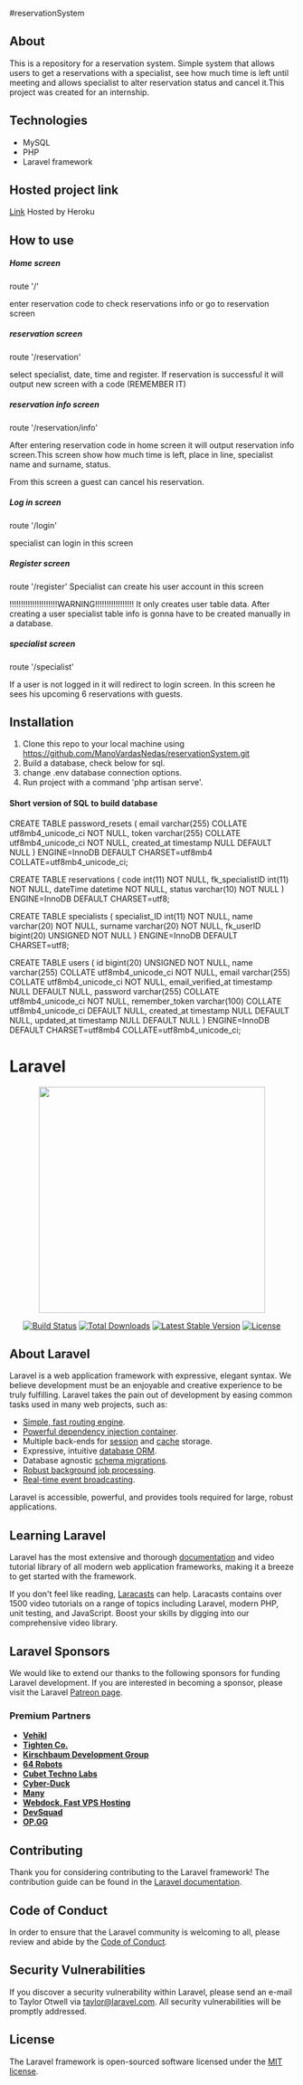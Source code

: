 #reservationSystem

## About
This is a repository for a reservation system. Simple system that allows users to get a reservations with a specialist, see how much time is left until meeting and allows specialist to alter reservation status and cancel it.This project was created for an internship.

## Technologies
* MySQL
* PHP
* Laravel framework

## Hosted project link

[Link](https://nedas-reservation-system.herokuapp.com/)
Hosted by Heroku

## How to use

##### Home screen
route '/'

enter reservation code to check reservations info or go to reservation screen

##### reservation screen
route '/reservation'

select specialist, date, time and register.
If reservation is successful it will output new screen with a code (REMEMBER IT)

##### reservation info screen
route '/reservation/info'

After entering reservation code in home screen it will output reservation info screen.This screen show how much time is left, place in line, specialist name and surname, status.

From this screen a guest can cancel his reservation.

##### Log in screen
route '/login'

specialist can login in this screen

##### Register screen
route '/register'
Specialist can create his user account in this screen

!!!!!!!!!!!!!!!!!!!!!WARNING!!!!!!!!!!!!!!!!!
It only creates user table data. After creating a user specialist table info is gonna have to be created manually in a database. 

##### specialist screen 

route '/specialist'

If a user is not logged in it will redirect to login screen. In this screen he sees his upcoming 6 reservations with guests.


## Installation
1. Clone this repo to your local machine using https://github.com/ManoVardasNedas/reservationSystem.git
2. Build a database, check below for sql.
3. change .env database connection options.
4. Run project with a command 'php artisan serve'.

#### Short version of SQL to build database

CREATE TABLE password_resets (
  email varchar(255) COLLATE utf8mb4_unicode_ci NOT NULL,
  token varchar(255) COLLATE utf8mb4_unicode_ci NOT NULL,
  created_at timestamp NULL DEFAULT NULL
) ENGINE=InnoDB DEFAULT CHARSET=utf8mb4 COLLATE=utf8mb4_unicode_ci;

CREATE TABLE reservations (
  code int(11) NOT NULL,
  fk_specialistID int(11) NOT NULL,
  dateTime datetime NOT NULL,
  status varchar(10) NOT NULL
) ENGINE=InnoDB DEFAULT CHARSET=utf8;

CREATE TABLE specialists (
  specialist_ID int(11) NOT NULL,
  name varchar(20) NOT NULL,
  surname varchar(20) NOT NULL,
  fk_userID bigint(20) UNSIGNED NOT NULL
) ENGINE=InnoDB DEFAULT CHARSET=utf8;

CREATE TABLE users (
  id bigint(20) UNSIGNED NOT NULL,
  name varchar(255) COLLATE utf8mb4_unicode_ci NOT NULL,
  email varchar(255) COLLATE utf8mb4_unicode_ci NOT NULL,
  email_verified_at timestamp NULL DEFAULT NULL,
  password varchar(255) COLLATE utf8mb4_unicode_ci NOT NULL,
  remember_token varchar(100) COLLATE utf8mb4_unicode_ci DEFAULT NULL,
  created_at timestamp NULL DEFAULT NULL,
  updated_at timestamp NULL DEFAULT NULL
) ENGINE=InnoDB DEFAULT CHARSET=utf8mb4 COLLATE=utf8mb4_unicode_ci;



# Laravel
<p align="center"><img src="https://res.cloudinary.com/dtfbvvkyp/image/upload/v1566331377/laravel-logolockup-cmyk-red.svg" width="400"></p>

<p align="center">
<a href="https://travis-ci.org/laravel/framework"><img src="https://travis-ci.org/laravel/framework.svg" alt="Build Status"></a>
<a href="https://packagist.org/packages/laravel/framework"><img src="https://poser.pugx.org/laravel/framework/d/total.svg" alt="Total Downloads"></a>
<a href="https://packagist.org/packages/laravel/framework"><img src="https://poser.pugx.org/laravel/framework/v/stable.svg" alt="Latest Stable Version"></a>
<a href="https://packagist.org/packages/laravel/framework"><img src="https://poser.pugx.org/laravel/framework/license.svg" alt="License"></a>
</p>

## About Laravel

Laravel is a web application framework with expressive, elegant syntax. We believe development must be an enjoyable and creative experience to be truly fulfilling. Laravel takes the pain out of development by easing common tasks used in many web projects, such as:

- [Simple, fast routing engine](https://laravel.com/docs/routing).
- [Powerful dependency injection container](https://laravel.com/docs/container).
- Multiple back-ends for [session](https://laravel.com/docs/session) and [cache](https://laravel.com/docs/cache) storage.
- Expressive, intuitive [database ORM](https://laravel.com/docs/eloquent).
- Database agnostic [schema migrations](https://laravel.com/docs/migrations).
- [Robust background job processing](https://laravel.com/docs/queues).
- [Real-time event broadcasting](https://laravel.com/docs/broadcasting).

Laravel is accessible, powerful, and provides tools required for large, robust applications.

## Learning Laravel

Laravel has the most extensive and thorough [documentation](https://laravel.com/docs) and video tutorial library of all modern web application frameworks, making it a breeze to get started with the framework.

If you don't feel like reading, [Laracasts](https://laracasts.com) can help. Laracasts contains over 1500 video tutorials on a range of topics including Laravel, modern PHP, unit testing, and JavaScript. Boost your skills by digging into our comprehensive video library.

## Laravel Sponsors

We would like to extend our thanks to the following sponsors for funding Laravel development. If you are interested in becoming a sponsor, please visit the Laravel [Patreon page](https://patreon.com/taylorotwell).

### Premium Partners

- **[Vehikl](https://vehikl.com/)**
- **[Tighten Co.](https://tighten.co)**
- **[Kirschbaum Development Group](https://kirschbaumdevelopment.com)**
- **[64 Robots](https://64robots.com)**
- **[Cubet Techno Labs](https://cubettech.com)**
- **[Cyber-Duck](https://cyber-duck.co.uk)**
- **[Many](https://www.many.co.uk)**
- **[Webdock, Fast VPS Hosting](https://www.webdock.io/en)**
- **[DevSquad](https://devsquad.com)**
- **[OP.GG](https://op.gg)**

## Contributing

Thank you for considering contributing to the Laravel framework! The contribution guide can be found in the [Laravel documentation](https://laravel.com/docs/contributions).

## Code of Conduct

In order to ensure that the Laravel community is welcoming to all, please review and abide by the [Code of Conduct](https://laravel.com/docs/contributions#code-of-conduct).

## Security Vulnerabilities

If you discover a security vulnerability within Laravel, please send an e-mail to Taylor Otwell via [taylor@laravel.com](mailto:taylor@laravel.com). All security vulnerabilities will be promptly addressed.

## License

The Laravel framework is open-sourced software licensed under the [MIT license](https://opensource.org/licenses/MIT).
